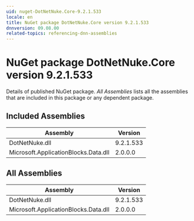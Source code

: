 ```yaml
---
uid: nuget-DotNetNuke.Core-9.2.1.533
locale: en
title: NuGet package DotNetNuke.Core version 9.2.1.533
dnnversion: 09.08.00
related-topics: referencing-dnn-assemblies
---
```


# NuGet package DotNetNuke.Core version 9.2.1.533
Details of published NuGet package.
*All Assemblies* lists all the assemblies that are included in this package or any dependent package.

## Included Assemblies

|Assembly|Version|
|---|---|
|DotNetNuke.dll|9.2.1.533|
|Microsoft.ApplicationBlocks.Data.dll|2.0.0.0|

## All Assemblies

|Assembly|Version|
|---|---|
|DotNetNuke.dll|9.2.1.533|
|Microsoft.ApplicationBlocks.Data.dll|2.0.0.0|

